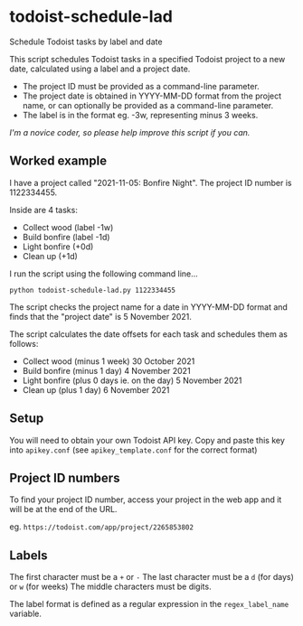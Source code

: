 # todoist-schedule-lad
Schedule Todoist tasks by label and date

This script schedules Todoist tasks in a specified Todoist project to a new date, calculated using a label and a project date.

* The project ID must be provided as a command-line parameter.
* The project date is obtained in YYYY-MM-DD format from the project name, or can optionally be provided as a command-line parameter.
* The label is in the format eg. -3w, representing minus 3 weeks.

_I'm a novice coder, so please help improve this script if you can._

## Worked example

I have a project called "2021-11-05: Bonfire Night". The project ID number is 1122334455.

Inside are 4 tasks:

* Collect wood (label -1w)
* Build bonfire (label -1d)
* Light bonfire (+0d)
* Clean up (+1d)

I run the script using the following command line...

`python todoist-schedule-lad.py 1122334455`

The script checks the project name for a date in YYYY-MM-DD format and finds that the "project date" is 5 November 2021.

The script calculates the date offsets for each task and schedules them as follows:

* Collect wood (minus 1 week) 30 October 2021
* Build bonfire (minus 1 day) 4 November 2021
* Light bonfire (plus 0 days ie. on the day) 5 November 2021
* Clean up (plus 1 day) 6 November 2021

## Setup

You will need to obtain your own Todoist API key. Copy and paste this key into `apikey.conf` (see `apikey_template.conf` for the correct format)

## Project ID numbers

To find your project ID number, access your project in the web app and it will be at the end of the URL.

eg. `https://todoist.com/app/project/2265853802`

## Labels

The first character must be a `+` or `-`
The last character must be a `d` (for days) or `w` (for weeks)
The middle characters must be digits.

The label format is defined as a regular expression in the `regex_label_name` variable.
